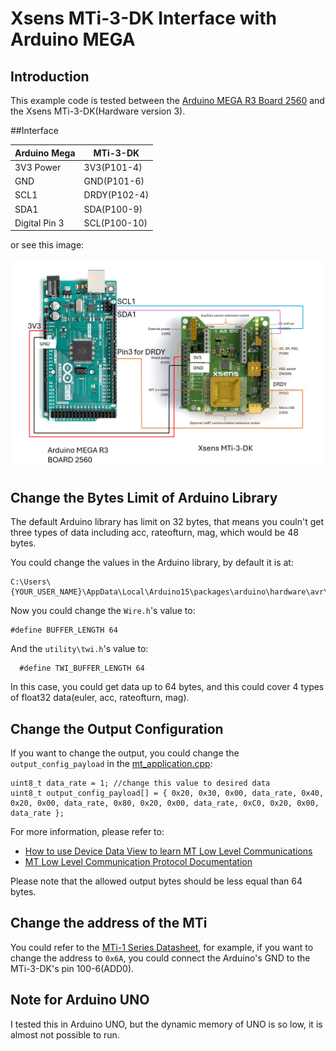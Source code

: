 # Xsens MTi-3-DK Interface with Arduino MEGA

## Introduction

This example code is tested between the [Arduino MEGA R3 Board 2560](https://docs.arduino.cc/hardware/mega-2560/) and the Xsens MTi-3-DK(Hardware version 3).

##Interface

| Arduino Mega  | MTi-3-DK     |
| ------------- | ------------ |
| 3V3 Power     | 3V3(P101-4)  |
| GND           | GND(P101-6)  |
| SCL1          | DRDY(P102-4) |
| SDA1          | SDA(P100-9)  |
| Digital Pin 3 | SCL(P100-10) |

or see this image:

![Alt text](Arduino_Mega_MTi-3_Interface.png)

## Change the Bytes Limit of Arduino Library

The default Arduino library has limit on 32 bytes, that means you couln't get three types of data including acc, rateofturn, mag, which would be 48 bytes.

You could change the values in the Arduino library, by default it is at:
```
C:\Users\{YOUR_USER_NAME}\AppData\Local\Arduino15\packages\arduino\hardware\avr\1.8.6\libraries\Wire\src
```
Now you could change the `Wire.h`'s value to:
```
#define BUFFER_LENGTH 64
```
And the `utility\twi.h`'s value to:
```
  #define TWI_BUFFER_LENGTH 64
```
In this case, you could get data up to 64 bytes, and this could cover 4 types of float32 data(euler, acc, rateofturn, mag).

## Change the Output Configuration
If you want to change the output, you could change the `output_config_payload` in the [mt_application.cpp](mt_application.cpp):
```
uint8_t data_rate = 1; //change this value to desired data
uint8_t output_config_payload[] = { 0x20, 0x30, 0x00, data_rate, 0x40, 0x20, 0x00, data_rate, 0x80, 0x20, 0x00, data_rate, 0xC0, 0x20, 0x00, data_rate };
```
For more information, please refer to:
- [How to use Device Data View to learn MT Low Level Communications](https://base.movella.com/s/article/article/How-to-use-Device-Data-View-to-learn-MT-Low-Level-Communications)
- [MT Low Level Communication Protocol Documentation](https://mtidocs.movella.com/mt-low-level-communication-protocol-documentation)

Please note that the allowed output bytes should be less equal than 64 bytes.

## Change the address of the MTi
You could refer to the [MTi-1 Series Datasheet](https://mtidocs.movella.com/functional-description$i2c), for example, if you want to change the address to `0x6A`, you could connect the Arduino's GND to the MTi-3-DK's pin 100-6(ADD0).

## Note for Arduino UNO
I tested this in Arduino UNO, but the dynamic memory of UNO is so low, it is almost not possible to run.